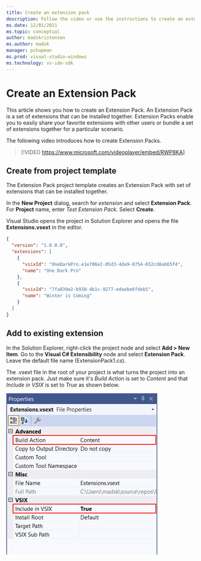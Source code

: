 ```yaml
---
title: Create an extension pack
description: Follow the video or use the instructions to create an extension pack that contains your favorite extensions or group a set of extensions together.
ms.date: 12/01/2021
ms.topic: conceptual
author: madskristensen
ms.author: madsk
manager: pchapman
ms.prod: visual-studio-windows
ms.technology: vs-ide-sdk
---
```

# Create an Extension Pack


This article shows you how to create an Extension Pack. An Extension Pack is a set of extensions that can be installed together. Extension Packs enable you to easily share your favorite extensions with other users or bundle a set of extensions together for a particular scenario.

The following video introduces how to create Extension Packs.
> [!VIDEO https://www.microsoft.com/videoplayer/embed/RWP8KA]

## Create from project template
The Extension Pack project template creates an Extension Pack with set of extensions that can be installed together.

In the **New Project** dialog, search for *extension* and select **Extension Pack**. For **Project** name, enter *Test Extension Pack*. Select **Create**.

Visual Studio opens the project in Solution Explorer and opens the file **Extensions.vsext** in the editor.

```json
{
  "version": "1.0.0.0",
  "extensions": [
    {
      "vsixId": "OneDarkPro.e1e706e2-05d3-4da9-8754-652cd8ab65f4",
      "name": "One Dark Pro"
    },
    {
      "vsixId": "7fa839e2-b938-4b1c-9277-edaebe6fdeb5",
      "name": "Winter is Coming"
    }
  ]
}
```

## Add to existing extension
In the Solution Explorer, right-click the project node and select **Add > New Item**. Go to the **Visual C# Extensibility** node and select **Extension Pack**. Leave the default file name (ExtensionPack1.cs).

The .vsext file in the root of your project is what turns the project into an extension pack. Just make sure it's *Build Action* is set to *Content* and that *Include in VSIX* is set to *True* as shown below.

![Screenshot of the Properties dialog. Build action and Include in V S I X are highlighted.](../media/include-in-vsix.png)
